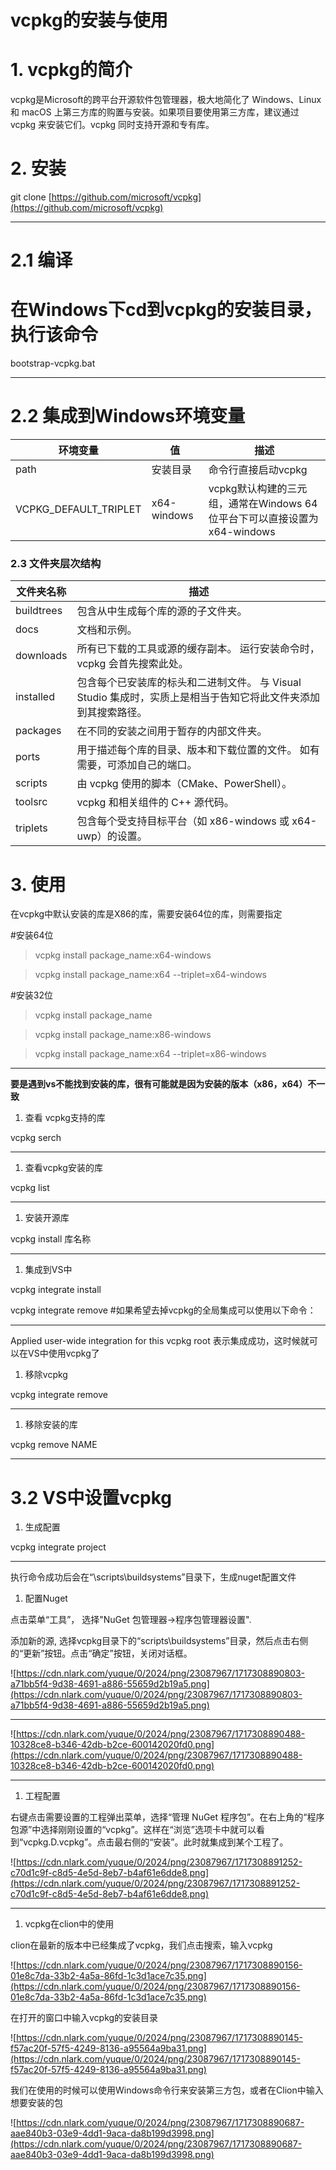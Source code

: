 # vcpkg的安装与使用

# 1. vcpkg的简介

vcpkg是Microsoft的跨平台开源软件包管理器，极大地简化了 Windows、Linux 和 macOS 上第三方库的购置与安装。如果项目要使用第三方库，建议通过 vcpkg 来安装它们。vcpkg 同时支持开源和专有库。

# 2. 安装

git clone [https://github.com/microsoft/vcpkg](https://github.com/microsoft/vcpkg)

---

# 2.1 编译

# 在Windows下cd到vcpkg的安装目录，执行该命令

bootstrap-vcpkg.bat

---

# 2.2 集成到Windows环境变量

| **环境变量** | **值** | **描述** |
| --- | --- | --- |
| path | 安装目录 | 命令行直接启动vcpkg |
| VCPKG_DEFAULT_TRIPLET | x64-windows | vcpkg默认构建的三元组，通常在Windows 64位平台下可以直接设置为x64-windows |

### 2.3 文件夹层次结构

| **文件夹名称** | **描述** |
| --- | --- |
| buildtrees | 包含从中生成每个库的源的子文件夹。 |
| docs | 文档和示例。 |
| downloads | 所有已下载的工具或源的缓存副本。 运行安装命令时，vcpkg 会首先搜索此处。 |
| installed | 包含每个已安装库的标头和二进制文件。 与 Visual Studio 集成时，实质上是相当于告知它将此文件夹添加到其搜索路径。 |
| packages | 在不同的安装之间用于暂存的内部文件夹。 |
| ports | 用于描述每个库的目录、版本和下载位置的文件。 如有需要，可添加自己的端口。 |
| scripts | 由 vcpkg 使用的脚本（CMake、PowerShell）。 |
| toolsrc | vcpkg 和相关组件的 C++ 源代码。 |
| triplets | 包含每个受支持目标平台（如 x86-windows 或 x64-uwp）的设置。 |

# 3. 使用

在vcpkg中默认安装的库是X86的库，需要安装64位的库，则需要指定

#安装64位

> vcpkg install package_name:x64-windows

> vcpkg install package_name:x64 --triplet=x64-windows

#安装32位

> vcpkg install package_name

> vcpkg install package_name:x86-windows

> vcpkg install package_name:x64 --triplet=x86-windows

---

**要是遇到vs不能找到安装的库，很有可能就是因为安装的版本（x86，x64）不一致**

1. 查看 vcpkg支持的库

vcpkg serch

---

1. 查看vcpkg安装的库

vcpkg list

---

1. 安装开源库

vcpkg install 库名称

---

1. 集成到VS中

vcpkg integrate install

vcpkg integrate remove #如果希望去掉vcpkg的全局集成可以使用以下命令：

---

Applied user-wide integration for this vcpkg root 表示集成成功，这时候就可以在VS中使用vcpkg了

1. 移除vcpkg

vcpkg integrate remove

---

1. 移除安装的库

vcpkg remove NAME

---

# 3.2 VS中设置vcpkg

1. 生成配置

vcpkg integrate project

---

执行命令成功后会在“\scripts\buildsystems”目录下，生成nuget配置文件

1. 配置Nuget

点击菜单“工具”， 选择"NuGet 包管理器->程序包管理器设置".

添加新的源, 选择vcpkg目录下的“scripts\buildsystems”目录，然后点击右侧的“更新”按钮。点击“确定”按钮，关闭对话框。

![https://cdn.nlark.com/yuque/0/2024/png/23087967/1717308890803-a71bb5f4-9d38-4691-a886-55659d2b19a5.png](https://cdn.nlark.com/yuque/0/2024/png/23087967/1717308890803-a71bb5f4-9d38-4691-a886-55659d2b19a5.png)

---

![https://cdn.nlark.com/yuque/0/2024/png/23087967/1717308890488-10328ce8-b346-42db-b2ce-600142020fd0.png](https://cdn.nlark.com/yuque/0/2024/png/23087967/1717308890488-10328ce8-b346-42db-b2ce-600142020fd0.png)

---

1. 工程配置

右键点击需要设置的工程弹出菜单，选择“管理 NuGet 程序包”。在右上角的“程序包源”中选择刚刚设置的“vcpkg”。这样在“浏览”选项卡中就可以看到“vcpkg.D.vcpkg”。点击最右侧的“安装”。此时就集成到某个工程了。

![https://cdn.nlark.com/yuque/0/2024/png/23087967/1717308891252-c70d1c9f-c8d5-4e5d-8eb7-b4af61e6dde8.png](https://cdn.nlark.com/yuque/0/2024/png/23087967/1717308891252-c70d1c9f-c8d5-4e5d-8eb7-b4af61e6dde8.png)

---

1. vcpkg在clion中的使用

clion在最新的版本中已经集成了vcpkg，我们点击搜索，输入vcpkg

![https://cdn.nlark.com/yuque/0/2024/png/23087967/1717308890156-01e8c7da-33b2-4a5a-86fd-1c3d1ace7c35.png](https://cdn.nlark.com/yuque/0/2024/png/23087967/1717308890156-01e8c7da-33b2-4a5a-86fd-1c3d1ace7c35.png)

在打开的窗口中输入vcpkg的安装目录

![https://cdn.nlark.com/yuque/0/2024/png/23087967/1717308890145-f57ac20f-57f5-4249-8136-a95564a9ba31.png](https://cdn.nlark.com/yuque/0/2024/png/23087967/1717308890145-f57ac20f-57f5-4249-8136-a95564a9ba31.png)

我们在使用的时候可以使用Windows命令行来安装第三方包，或者在Clion中输入想要安装的包

![https://cdn.nlark.com/yuque/0/2024/png/23087967/1717308890687-aae840b3-03e9-4dd1-9aca-da8b199d3998.png](https://cdn.nlark.com/yuque/0/2024/png/23087967/1717308890687-aae840b3-03e9-4dd1-9aca-da8b199d3998.png)